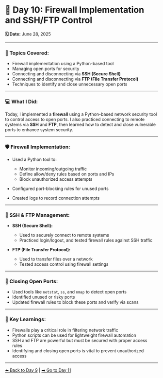 # 🔖 Day 10: Firewall Implementation and SSH/FTP Control

**🗓️ Date:** June 28, 2025

---

### 🧠 Topics Covered:

* Firewall implementation using a Python-based tool
* Managing open ports for security
* Connecting and disconnecting via **SSH (Secure Shell)**
* Connecting and disconnecting via **FTP (File Transfer Protocol)**
* Techniques to identify and close unnecessary open ports

---

### 💻 What I Did:

Today, I implemented a **firewall** using a Python-based network security tool to control access to open ports. I also practiced connecting to remote systems via **SSH** and **FTP**, then learned how to detect and close vulnerable ports to enhance system security.

---

### 🛡️ Firewall Implementation:

* Used a Python tool to:

  * Monitor incoming/outgoing traffic
  * Define allow/deny rules based on ports and IPs
  * Block unauthorized access attempts

* Configured port-blocking rules for unused ports

* Created logs to record connection attempts

---

### 📝 SSH & FTP Management:

* **SSH (Secure Shell):**

  * Used to securely connect to remote systems
  * Practiced login/logout, and tested firewall rules against SSH traffic

* **FTP (File Transfer Protocol):**

  * Used to transfer files over a network
  * Tested access control using firewall settings

---

### 🔌 Closing Open Ports:

* Used tools like `netstat`, `ss`, and `nmap` to detect open ports
* Identified unused or risky ports
* Updated firewall rules to block these ports and verify via scans

---

### 🧠 Key Learnings:

* Firewalls play a critical role in filtering network traffic
* Python scripts can be used for lightweight firewall automation
* SSH and FTP are powerful but must be secured with proper access rules
* Identifying and closing open ports is vital to prevent unauthorized access

---

[⬅️ Back to Day 9](Day9.md) | [➡️ Go to Day 11](Day11.md)
